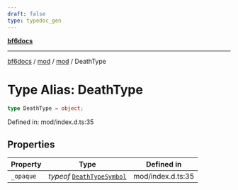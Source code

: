 ```yaml
---
draft: false
type: typedoc_gen
---
```


[**bf6docs**](../../../_index.md)

***

[bf6docs](../../../_index.md) / [mod](../../_index.md) / [mod](../_index.md) / DeathType

# Type Alias: DeathType

```ts
type DeathType = object;
```

Defined in: mod/index.d.ts:35

## Properties

| Property | Type | Defined in |
| ------ | ------ | ------ |
| <a id="_opaque"></a> `_opaque` | *typeof* [`DeathTypeSymbol`](../DeathTypeSymbol/_index.md) | mod/index.d.ts:35 |
